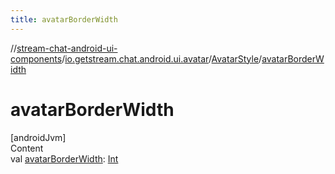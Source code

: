 ```yaml
---
title: avatarBorderWidth
---
```

//[stream-chat-android-ui-components](../../../index.md)/[io.getstream.chat.android.ui.avatar](../index.md)/[AvatarStyle](index.md)/[avatarBorderWidth](avatarBorderWidth.md)



# avatarBorderWidth  
[androidJvm]  
Content  
val [avatarBorderWidth](avatarBorderWidth.md): [Int](https://kotlinlang.org/api/latest/jvm/stdlib/kotlin/-int/index.html)  



